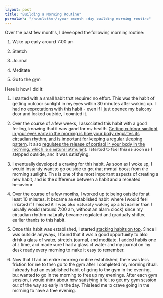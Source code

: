 ```yaml
---
layout: post
title: "Building a Morning Routine"
permalink: "/newsletter/:year-:month-:day-building-morning-routine"
---
```


Over the past few months, I developed the following morning routine:

1. Wake up early around 7:00 am

2. Stretch

3. Journal

4. Meditate

5. Go to the gym

Here is how I did it:

1. I started with a small habit that required no effort. This was the habit of getting outdoor sunlight in my eyes within 30 minutes after waking up. I had no expectations with this habit - even if I just opened my balcony door and looked outside, I counted it.

2. Over the course of a few weeks, I associated this habit with a good feeling, knowing that it was good for my health. [Getting outdoor sunlight in your eyes early in the morning is how your body regulates its circadian rhythm, and is important for keeping a regular sleeping pattern](https://www.youtube.com/watch?v=nm1TxQj9IsQ&t=740s). It also [regulates the release of cortisol in your body in the morning, which is a natural stimulant](https://www.youtube.com/watch?v=nm1TxQj9IsQ&t=855s). I started to feel this as soon as I stepped outside, and it was satisfying.

3. I eventually developed a craving for this habit. As soon as I woke up, I would instantly want to go outside to get that mental boost from the morning sunlight. This is one of the most important aspects of creating a new habit, and is the difference between a habit and a repeated behaviour.

4. Over the course of a few months, I worked up to being outside for at least 10 minutes. It became an established habit, where I would feel irritated if I missed it. I was also naturally waking up a lot earlier than I usually would (around 7:00 am, without an alarm clock) since my circadian rhythm naturally became regulated and gradually shifted earlier thanks to this habit.

5. Once this habit was established, I started [stacking habits on top](https://jamesclear.com/habit-stacking). Since I was outside anyways, I found that it was a good opportunity to also drink a glass of water, stretch, journal, and meditate. I added habits one at a time, and made sure I had a glass of water and my journal on my desk ready every morning to make it easy to remember.

6. Now that I had an entire morning routine established, there was less friction for me to then go to the gym after I completed my morning ritual. I already had an established habit of going to the gym in the evening, but wanted to go in the morning to free up my evenings. After each gym session, I would think about how satisfying it felt to get my gym session out of the way so early in the day. This lead me to crave going in the morning to have a free evening.
